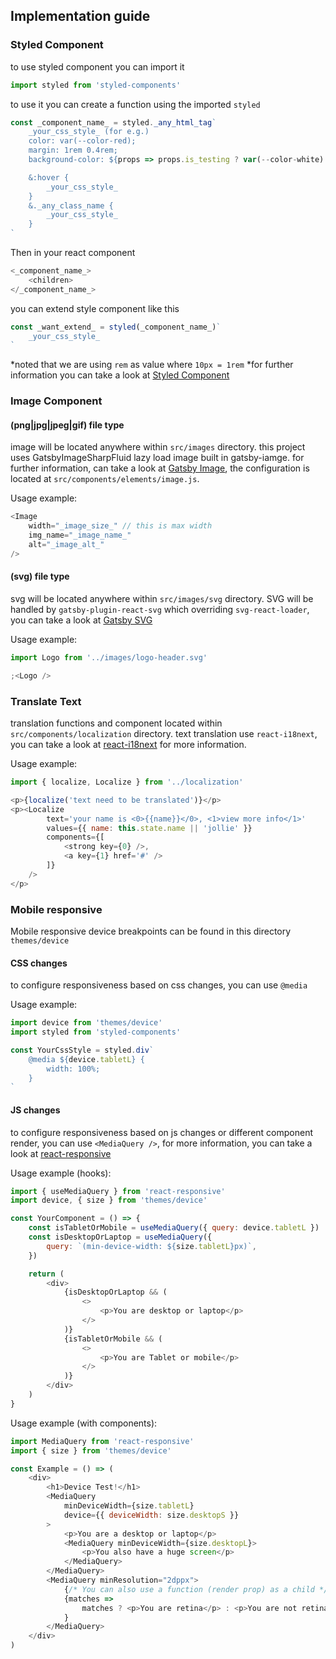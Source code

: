 ## Implementation guide

### Styled Component

to use styled component you can import it

```js
import styled from 'styled-components'
```

to use it you can create a function using the imported `styled`

```js
const _component_name_ = styled._any_html_tag`
    _your_css_style_ (for e.g.)
    color: var(--color-red);
    margin: 1rem 0.4rem;
    background-color: ${props => props.is_testing ? var(--color-white) : var(--color-black)}

    &:hover {
        _your_css_style_
    }
    &._any_class_name {
        _your_css_style_
    }
`
```

Then in your react component

```js
<_component_name_>
    <children>
</_component_name_>
```

you can extend style component like this

```js
const _want_extend_ = styled(_component_name_)`
    _your_css_style_
`
```

*noted that we are using `rem` as value where `10px = 1rem`
*for further information you can take a look at [Styled Component](https://www.styled-components.com/)

### Image Component

#### (png|jpg|jpeg|gif) file type

image will be located anywhere within `src/images` directory.
this project uses GatsbyImageSharpFluid lazy load image built in gatsby-iamge. for further information, can take a look at [Gatsby Image](https://www.gatsbyjs.org/packages/gatsby-image), the configuration is located at
`src/components/elements/image.js`.

Usage example:

```js
<Image
    width="_image_size_" // this is max width
    img_name="_image_name_"
    alt="_image_alt_"
/>
```

#### (svg) file type

svg will be located anywhere within `src/images/svg` directory.
SVG will be handled by `gatsby-plugin-react-svg` which overriding `svg-react-loader`, you can take a look at [Gatsby SVG](https://www.gatsbyjs.org/packages/gatsby-plugin-react-svg/)

Usage example:

```js
import Logo from '../images/logo-header.svg'

;<Logo />
```

### Translate Text

translation functions and component located within `src/components/localization` directory.
text translation use `react-i18next`, you can take a look at [react-i18next](https://react.i18next.com/) for more information.

Usage example:

```js
import { localize, Localize } from '../localization'

<p>{localize('text need to be translated')}</p>
<p><Localize
        text='your name is <0>{{name}}</0>, <1>view more info</1>'
        values={{ name: this.state.name || 'jollie' }}
        components={[
            <strong key={0} />,
            <a key={1} href='#' />
        ]}
    />
</p>
```

### Mobile responsive

Mobile responsive device breakpoints can be found in this directory `themes/device`

#### CSS changes

to configure responsiveness based on css changes, you can use `@media`

Usage example:

```js
import device from 'themes/device'
import styled from 'styled-components'

const YourCssStyle = styled.div`
    @media ${device.tabletL} {
        width: 100%;
    }
`
```

#### JS changes

to configure responsiveness based on js changes or different component render, you can use `<MediaQuery />`, for more information, you can take a look at [react-responsive](https://github.com/contra/react-responsive)

Usage example (hooks):

```js
import { useMediaQuery } from 'react-responsive'
import device, { size } from 'themes/device'

const YourComponent = () => {
    const isTabletOrMobile = useMediaQuery({ query: device.tabletL })
    const isDesktopOrLaptop = useMediaQuery({
        query: `(min-device-width: ${size.tabletL}px)`,
    })

    return (
        <div>
            {isDesktopOrLaptop && (
                <>
                    <p>You are desktop or laptop</p>
                </>
            )}
            {isTabletOrMobile && (
                <>
                    <p>You are Tablet or mobile</p>
                </>
            )}
        </div>
    )
}
```

Usage example (with components):

```js
import MediaQuery from 'react-responsive'
import { size } from 'themes/device'

const Example = () => (
    <div>
        <h1>Device Test!</h1>
        <MediaQuery
            minDeviceWidth={size.tabletL}
            device={{ deviceWidth: size.desktopS }}
        >
            <p>You are a desktop or laptop</p>
            <MediaQuery minDeviceWidth={size.desktopL}>
                <p>You also have a huge screen</p>
            </MediaQuery>
        </MediaQuery>
        <MediaQuery minResolution="2dppx">
            {/* You can also use a function (render prop) as a child */}
            {matches =>
                matches ? <p>You are retina</p> : <p>You are not retina</p>
            }
        </MediaQuery>
    </div>
)
```
